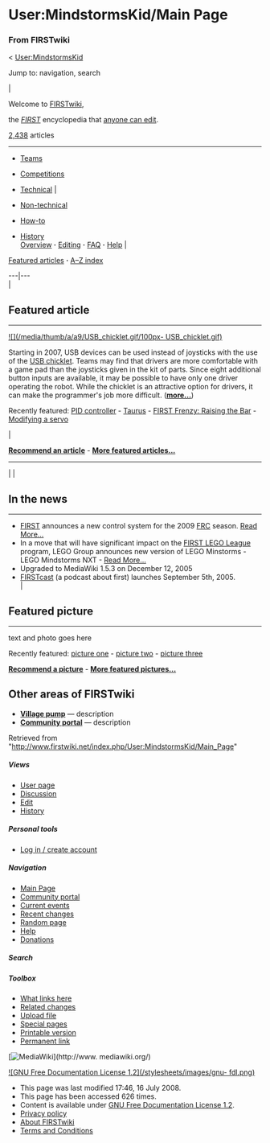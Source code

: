# User:MindstormsKid/Main Page

### From FIRSTwiki

&lt; [User:MindstormsKid](/index.php/User:MindstormsKid "User:MindstormsKid" )

Jump to: navigation, search

|

Welcome to [FIRSTwiki](/index.php/FIRSTwiki "FIRSTwiki" ),

the _[FIRST](/index.php/FIRST "FIRST" )_ encyclopedia that [anyone can
edit](/index.php/FIRSTwiki:How_does_one_edit_a_page "FIRSTwiki:How does one
edit a page" ).

[2,438](/index.php/Special:Statistics "Special:Statistics" ) articles  
  
---  
  
  * [Teams](/index.php/Teams "Teams" )
  * [Competitions](/index.php/Competitions "Competitions" )
  * [Technical](/index.php/Technical "Technical" )
|

  * [Non-technical](/index.php/Non-technical "Non-technical" )
  * [How-to](/index.php/How-to "How-to" )
  * [History](/index.php/History_of_FIRST "History of FIRST" )  
[Overview](/index.php/FIRSTwiki "FIRSTwiki" ) **·**
[Editing](/index.php/FIRSTwiki:How_does_one_edit_a_page "FIRSTwiki:How does
one edit a page" ) **·** [FAQ](/index.php/FIRSTwiki:User_questions
"FIRSTwiki:User questions" ) **·** [Help](/index.php/FIRSTwiki:Help
"FIRSTwiki:Help" ) |

[Featured articles](/index.php/FIRSTwiki:Featured_articles "FIRSTwiki:Featured
articles" ) **·** [A–Z index](/index.php/Special:AllPages "Special:AllPages" )  
  
---|---  
|

## Featured article  
  
---  
  
[![](/media/thumb/a/a9/USB_chicklet.gif/100px-
USB_chicklet.gif)](/index.php/Image:USB_chicklet.gif "" )

Starting in 2007, USB devices can be used instead of joysticks with the use of
the [USB chicklet](/index.php?title=USB_chicklet&action=edit "USB chicklet" ).
Teams may find that drivers are more comfortable with a game pad than the
joysticks given in the kit of parts. Since eight additional button inputs are
available, it may be possible to have only one driver operating the robot.
While the chicklet is an attractive option for drivers, it can make the
programmer's job more difficult.
(**[more...](/index.php/Using_the_USB_chicklet "Using the USB chicklet" )**)

Recently featured: [PID controller](/index.php/PID_controller "PID controller"
) - [Taurus](/index.php/Taurus_%281073%29 "Taurus \(1073\)" ) - [FIRST Frenzy:
Raising the Bar](/index.php/FIRST_Frenzy:_Raising_the_Bar "FIRST Frenzy:
Raising the Bar" ) - [Modifying a servo](/index.php/Modifying_a_servo
"Modifying a servo" )

|

**[Recommend an article](/index.php/FIRSTwiki:Featured_article_candidates "FIRSTwiki:Featured article candidates" )** - **[More featured articles...](/index.php/FIRSTwiki:Featured_articles "FIRSTwiki:Featured articles" )**  
  
---  
|  |

## In the news  
  
---  
  
  * [FIRST](/index.php/FIRST "FIRST" ) announces a new control system for the 2009 [FRC](/index.php/FIRST_Robotics_Competition "FIRST Robotics Competition" ) season. [Read More...](/index.php/Robot_Controller_%282009%29 "Robot Controller \(2009\)" )
  * In a move that will have significant impact on the [FIRST LEGO League](/index.php/FIRST_Lego_League "FIRST Lego League" ) program, LEGO Group announces new version of LEGO Minstorms - LEGO Mindstorms NXT - [Read More...](/index.php/NXT "NXT" )
  * Upgraded to MediaWiki 1.5.3 on December 12, 2005 
  * [FIRSTcast](/index.php/FIRSTcast "FIRSTcast" ) (a podcast about first) launches September 5th, 2005.   
|

## Featured picture  
  
---  
  
text and photo goes here

Recently featured: [picture one](/index.php?title=Picture_one&action=edit
"Picture one" ) - [picture two](/index.php?title=Picture_two&action=edit
"Picture two" ) - [picture three](/index.php?title=Picture_three&action=edit
"Picture three" )

**[Recommend a picture](/index.php/FIRSTwiki:Featured_picture_candidates "FIRSTwiki:Featured picture candidates" )** - **[More featured pictures...](/index.php/FIRSTwiki:Featured_pictures "FIRSTwiki:Featured pictures" )**  
  
## Other areas of FIRSTwiki

  * **[Village pump](/index.php/FIRSTwiki:Village_pump "FIRSTwiki:Village pump" )** — description 
  * **[Community portal](/index.php/FIRSTwiki:Community_portal "FIRSTwiki:Community portal" )** — description 

Retrieved from
"<http://www.firstwiki.net/index.php/User:MindstormsKid/Main_Page>"

##### Views

  * [User page](/index.php/User:MindstormsKid/Main_Page)
  * [Discussion](/index.php?title=User_talk:MindstormsKid/Main_Page&action=edit)
  * [Edit](/index.php?title=User:MindstormsKid/Main_Page&action=edit)
  * [History](/index.php?title=User:MindstormsKid/Main_Page&action=history)

##### Personal tools

  * [Log in / create account](/index.php?title=Special:Userlogin&returnto=User:MindstormsKid/Main_Page)

[](/index.php/Main_Page "Main Page" )

##### Navigation

  * [Main Page](/index.php/Main_Page)
  * [Community portal](/index.php/FIRSTwiki:Community_portal)
  * [Current events](/index.php/Current_events)
  * [Recent changes](/index.php/Special:Recentchanges)
  * [Random page](/index.php/Special:Random)
  * [Help](/index.php/Help:Contents)
  * [Donations](/index.php/FIRSTwiki:Site_support)

##### Search



##### Toolbox

  * [What links here](/index.php/Special:Whatlinkshere/User:MindstormsKid/Main_Page)
  * [Related changes](/index.php/Special:Recentchangeslinked/User:MindstormsKid/Main_Page)
  * [Upload file](/index.php/Special:Upload)
  * [Special pages](/index.php/Special:Specialpages)
  * [Printable version](/index.php?title=User:MindstormsKid/Main_Page&printable=yes)
  * [Permanent link](/index.php?title=User:MindstormsKid/Main_Page&oldid=68612)

[![MediaWiki](/skins/common/images/poweredby_mediawiki_88x31.png)](http://www.
mediawiki.org/)

[![GNU Free Documentation License 1.2](/stylesheets/images/gnu-
fdl.png)](http://www.gnu.org/copyleft/fdl.html)

  * This page was last modified 17:46, 16 July 2008.
  * This page has been accessed 626 times.
  * Content is available under [GNU Free Documentation License 1.2](http://www.gnu.org/copyleft/fdl.html "http://www.gnu.org/copyleft/fdl.html" ).
  * [Privacy policy](/index.php/FIRSTwiki:Privacy_policy "FIRSTwiki:Privacy policy" )
  * [About FIRSTwiki](/index.php/FIRSTwiki:About "FIRSTwiki:About" )
  * [Terms and Conditions](/index.php/FIRSTwiki:Terms_and_conditions "FIRSTwiki:Terms and conditions" )


